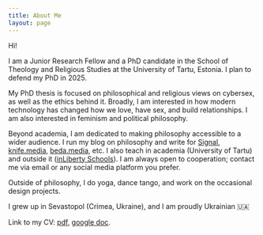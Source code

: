 ```yaml
---
title: About Me
layout: page
---
```


<p>Hi!</p> 

<p>I am a Junior Research Fellow and a PhD candidate in the School of Theology and Religious Studies at the University of Tartu, Estonia. I plan to defend my PhD in 2025.</p> 

<p>My PhD thesis is focused on philosophical and religious views on cybersex, as well as the ethics behind it. Broadly, I am interested in how modern technology has changed how we love, have sex, and build relationships. I am also interested in feminism and political philosophy.</p>

<p>Beyond academia, I am dedicated to making philosophy accessible to a wider audience. I run my blog on philosophy and write for <a href="https://getsignal.news">Signal</a>, <a href="https://knife.media/author/anastasiya-babash/">knife.media</a>, <a href="https://beda.media">beda.media</a>, etc. I also teach in academia (University of Tartu) and outside it (<a href="https://www.inliberty.ru">inLiberty Schools</a>). I am always open to cooperation; contact me via email or any social media platform you prefer.</p>

<p>Outside of philosophy, I do yoga, dance tango, and work on the occasional design projects.</p> 

<p>I grew up in Sevastopol (Crimea, Ukraine), and I am proudly Ukrainian 🇺🇦</p>

<p>Link to my CV: <a href="https://drive.google.com/file/d/1aHrjtV7enjsbUs0Rj3qdCOTVlicwHm2F/view?usp=sharing">pdf</a>, <a href="https://docs.google.com/document/d/12ZXSZw_H9Z_qMcnYoS7WKelHm6Hle4vhwonLZMg1mmQ/edit?usp=sharing">google doc</a>.</p>
